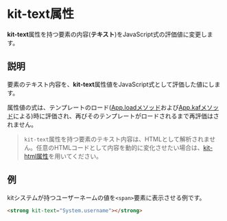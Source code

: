 # kit-text属性

**kit-text**属性を持つ要素の内容(**テキスト**)をJavaScript式の評価値に変更します。

## 説明

要素のテキスト内容を、**kit-text**属性値をJavaScript式として評価した値にします。

属性値の式は、テンプレートのロード([App.loadメソッド](/App.load)および[App.kafメソッド](/App.kaf)による)時に評価され、再びそのテンプレートがロードされるまで再評価はされません。

> `kit-text`属性を持つ要素のテキスト内容は、HTMLとして解析されません。任意のHTMLコードとして内容を動的に変化させたい場合は、[kit-html属性](/kit-html)を用いてください。

## 例

kitシステムが持つユーザーネームの値を`<span>`要素に表示させる例です。

```html
<strong kit-text="System.username"></strong>
```

